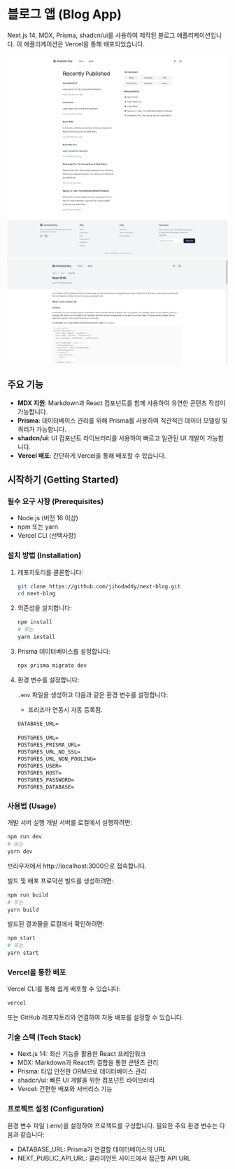 # 블로그 앱 (Blog App)

Next.js 14, MDX, Prisma, shadcn/ui를 사용하여 제작된 블로그 애플리케이션입니다. 이 애플리케이션은 Vercel을 통해 배포되었습니다.

![alt text](public/screenshot-full.png)
![alt text](public/Screenshot.jpg)

## 주요 기능
- **MDX 지원**: Markdown과 React 컴포넌트를 함께 사용하여 유연한 콘텐츠 작성이 가능합니다.
- **Prisma**: 데이터베이스 관리를 위해 Prisma를 사용하여 직관적인 데이터 모델링 및 쿼리가 가능합니다.
- **shadcn/ui**: UI 컴포넌트 라이브러리를 사용하여 빠르고 일관된 UI 개발이 가능합니다.
- **Vercel 배포**: 간단하게 Vercel을 통해 배포할 수 있습니다.

## 시작하기 (Getting Started)

### 필수 요구 사항 (Prerequisites)
- Node.js (버전 16 이상)
- npm 또는 yarn
- Vercel CLI (선택사항)

### 설치 방법 (Installation)

1. 레포지토리를 클론합니다:

    ```bash
    git clone https://github.com/jihodaddy/next-blog.git
    cd next-blog
    ```

2. 의존성을 설치합니다:

    ```bash
    npm install
    # 또는
    yarn install
    ```

3. Prisma 데이터베이스를 설정합니다:
    ```bash
    npx prisma migrate dev
    ```

4. 환경 변수를 설정합니다:

    `.env` 파일을 생성하고 다음과 같은 환경 변수를 설정합니다:
    
    - 프리즈마 연동시 자동 등록됨.

    ```env
    DATABASE_URL=

    POSTGRES_URL=
    POSTGRES_PRISMA_URL=
    POSTGRES_URL_NO_SSL=
    POSTGRES_URL_NON_POOLING=
    POSTGRES_USER=
    POSTGRES_HOST=
    POSTGRES_PASSWORD=
    POSTGRES_DATABASE=
    ```
### 사용법 (Usage)
개발 서버 실행
개발 서버를 로컬에서 실행하려면:

```bash
npm run dev
# 또는
yarn dev
```
브라우저에서 http://localhost:3000으로 접속합니다.

빌드 및 배포
프로덕션 빌드를 생성하려면:

```bash
npm run build
# 또는
yarn build
```
빌드된 결과물을 로컬에서 확인하려면:

```bash
npm start
# 또는
yarn start
```

### Vercel을 통한 배포

Vercel CLI를 통해 쉽게 배포할 수 있습니다:

```bash
vercel
```
또는 GitHub 레포지토리와 연결하여 자동 배포를 설정할 수 있습니다.

### 기술 스택 (Tech Stack)
- Next.js 14: 최신 기능을 활용한 React 프레임워크
- MDX: Markdown과 React의 결합을 통한 콘텐츠 관리
- Prisma: 타입 안전한 ORM으로 데이터베이스 관리
- shadcn/ui: 빠른 UI 개발을 위한 컴포넌트 라이브러리
- Vercel: 간편한 배포와 서버리스 기능

### 프로젝트 설정 (Configuration)
환경 변수 파일 (.env)을 설정하여 프로젝트를 구성합니다. 필요한 주요 환경 변수는 다음과 같습니다:

- DATABASE_URL: Prisma가 연결할 데이터베이스의 URL
- NEXT_PUBLIC_API_URL: 클라이언트 사이드에서 접근할 API URL